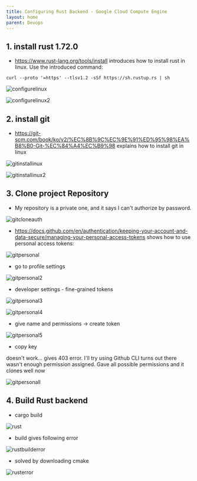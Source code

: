 ```yaml
---
title: Configuring Rust Backend - Google Cloud Compute Engine
layout: home
parent: Devops 
---
```


## 1. install rust 1.72.0

* https://www.rust-lang.org/tools/install introduces how to install rust in linux. Use the introduced command:

```shell
curl --proto '=https' --tlsv1.2 -sSf https://sh.rustup.rs | sh
```

![configurelinux](../../images/configurelinuxserver1.png)

![configurelinux2](../../images/configurelinuxserver2.png)

## 2. install git
* https://git-scm.com/book/ko/v2/%EC%8B%9C%EC%9E%91%ED%95%98%EA%B8%B0-Git-%EC%84%A4%EC%B9%98 explains how to install git in linux

![gitinstallinux](../../images/gitinstalllinux.png)

![gitinstallinux2](../../images/gitinstalllinux2.png)


## 3. Clone project Repository
* My repository is a private one, and it says I can't authorize by password.

![gitcloneauth](../../images/gitclone.png)

* https://docs.github.com/en/authentication/keeping-your-account-and-data-secure/managing-your-personal-access-tokens shows how to use personal access tokens:

![gitpersonal](../../images/gitpersonal.png)

* go to profile settings

![gitpersonal2](../../images/gitpersonal1.png)

* developer settings - fine-grained tokens

![gitpersonal3](../../images/gitpersonal2.png)

![gitpersonal4](../../images/gitpersonal3.png)

* give name and permissions -> create token

![gitpersonal5](../../images/gitpersonal4.png)

* copy key

doesn't work... gives 403 error. I'll try using Github CLI
turns out there wasn't enough permission assigned. Gave all possible permissions and it clones well now

![gitpersonall](../../images/gitpersonal5.png)


## 4. Build Rust backend
* cargo build

![rust](../../images/rustbuild.png)

* build gives following error

![rustbuilderror](../../images/rustbuilderror.png)

* solved by downloading cmake

![rusterror](../../images/cargobuild.png)